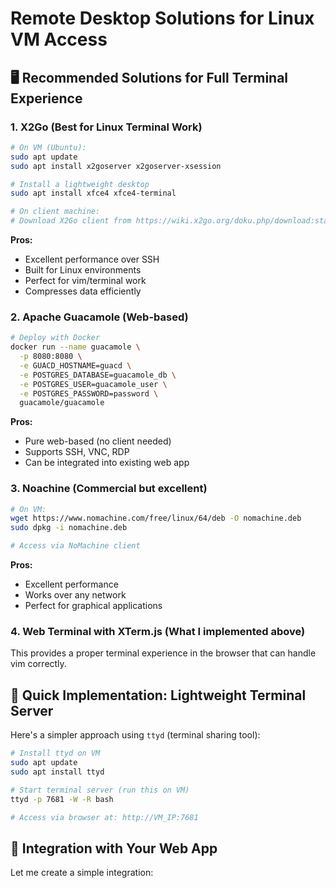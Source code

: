 # Remote Desktop Solutions for Linux VM Access

## 🖥️ **Recommended Solutions for Full Terminal Experience**

### 1. **X2Go** (Best for Linux Terminal Work)
```bash
# On VM (Ubuntu):
sudo apt update
sudo apt install x2goserver x2goserver-xsession

# Install a lightweight desktop
sudo apt install xfce4 xfce4-terminal

# On client machine:
# Download X2Go client from https://wiki.x2go.org/doku.php/download:start
```

**Pros:** 
- Excellent performance over SSH
- Built for Linux environments
- Perfect for vim/terminal work
- Compresses data efficiently

### 2. **Apache Guacamole** (Web-based)
```bash
# Deploy with Docker
docker run --name guacamole \
  -p 8080:8080 \
  -e GUACD_HOSTNAME=guacd \
  -e POSTGRES_DATABASE=guacamole_db \
  -e POSTGRES_USER=guacamole_user \
  -e POSTGRES_PASSWORD=password \
  guacamole/guacamole
```

**Pros:**
- Pure web-based (no client needed)
- Supports SSH, VNC, RDP
- Can be integrated into existing web app

### 3. **Noachine** (Commercial but excellent)
```bash
# On VM:
wget https://www.nomachine.com/free/linux/64/deb -O nomachine.deb
sudo dpkg -i nomachine.deb

# Access via NoMachine client
```

**Pros:**
- Excellent performance
- Works over any network
- Perfect for graphical applications

### 4. **Web Terminal with XTerm.js** (What I implemented above)
This provides a proper terminal experience in the browser that can handle vim correctly.

## 🚀 **Quick Implementation: Lightweight Terminal Server**

Here's a simpler approach using `ttyd` (terminal sharing tool):

```bash
# Install ttyd on VM
sudo apt update
sudo apt install ttyd

# Start terminal server (run this on VM)
ttyd -p 7681 -W -R bash

# Access via browser at: http://VM_IP:7681
```

## 🔧 **Integration with Your Web App**

Let me create a simple integration:

